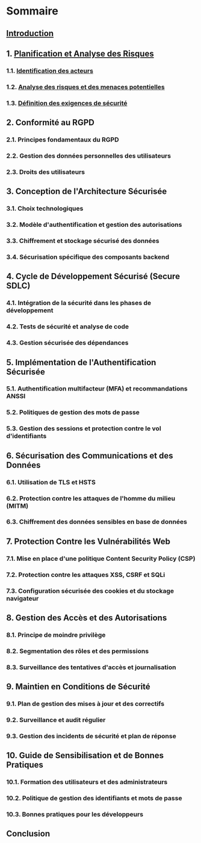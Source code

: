 # Sommaire

## [Introduction](introduction.md)

## 1. [Planification et Analyse des Risques](risk-analysis.md)
### 1.1. [Identification des acteurs](risk-analysis.md#11-identification-des-acteurs)
### 1.2. [Analyse des risques et des menaces potentielles](risk-analysis.md#12-analyse-des-risques-et-menaces-potentielles)
### 1.3. [Définition des exigences de sécurité](risk-analysis.md#13-définition-des-exigences-de-sécurité)

## 2. Conformité au RGPD
### 2.1. Principes fondamentaux du RGPD
### 2.2. Gestion des données personnelles des utilisateurs
### 2.3. Droits des utilisateurs

## 3. Conception de l'Architecture Sécurisée
### 3.1. Choix technologiques
### 3.2. Modèle d'authentification et gestion des autorisations
### 3.3. Chiffrement et stockage sécurisé des données
### 3.4. Sécurisation spécifique des composants backend

## 4. Cycle de Développement Sécurisé (Secure SDLC)
### 4.1. Intégration de la sécurité dans les phases de développement
### 4.2. Tests de sécurité et analyse de code
### 4.3. Gestion sécurisée des dépendances

## 5. Implémentation de l'Authentification Sécurisée
### 5.1. Authentification multifacteur (MFA) et recommandations ANSSI
### 5.2. Politiques de gestion des mots de passe
### 5.3. Gestion des sessions et protection contre le vol d'identifiants

## 6. Sécurisation des Communications et des Données
### 6.1. Utilisation de TLS et HSTS
### 6.2. Protection contre les attaques de l'homme du milieu (MITM)
### 6.3. Chiffrement des données sensibles en base de données

## 7. Protection Contre les Vulnérabilités Web
### 7.1. Mise en place d'une politique Content Security Policy (CSP)
### 7.2. Protection contre les attaques XSS, CSRF et SQLi
### 7.3. Configuration sécurisée des cookies et du stockage navigateur

## 8. Gestion des Accès et des Autorisations
### 8.1. Principe de moindre privilège
### 8.2. Segmentation des rôles et des permissions
### 8.3. Surveillance des tentatives d'accès et journalisation

## 9. Maintien en Conditions de Sécurité
### 9.1. Plan de gestion des mises à jour et des correctifs
### 9.2. Surveillance et audit régulier
### 9.3. Gestion des incidents de sécurité et plan de réponse

## 10. Guide de Sensibilisation et de Bonnes Pratiques
### 10.1. Formation des utilisateurs et des administrateurs
### 10.2. Politique de gestion des identifiants et mots de passe
### 10.3. Bonnes pratiques pour les développeurs

## Conclusion